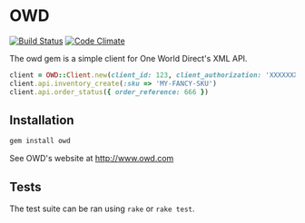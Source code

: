 # OWD

[![Build Status](https://api.travis-ci.org/bluebottlecoffee/owd.svg?branch=master)](https://travis-ci.org/rochers/owd) [![Code Climate](https://codeclimate.com/github/rochers/owd.svg)](https://codeclimate.com/github/rochers/owd)

The owd gem is a simple client for One World Direct's XML API.

```ruby
client = OWD::Client.new(client_id: 123, client_authorization: 'XXXXXXXXXX', timeout_seconds: 15)
client.api.inventory_create(:sku => 'MY-FANCY-SKU')
client.api.order_status({ order_reference: 666 })
```

## Installation

```bash
gem install owd
```

See OWD's website at http://www.owd.com

## Tests

The test suite can be ran using `rake` or `rake test`.

